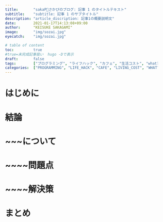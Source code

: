 ```yaml
---
title:       "sakaP🌈さかぴのブログ: 記事 1 のタイトルテキスト"
subtitle:    "subtitle: 記事 1 のサブタイトル"
description: "article_discription: 記事1の概要説明文"
date:        2021-01-17T14:13:08+09:00
author:      "KEISUKE SAKAGAMI"
image:       "img/sozai.jpg"
eyecatch:    "img/sozai.jpg"

# table of content
toc:         true
#true=未完成記事扱い  hugo -Dで表示
draft:       false
tags:        ["プログラミング", "ライフハック", "カフェ", "生活コスト", "what?", "経済マネー", "健康", "思考感情メモ", "書評", "スピリチュアル", "夢日記", "エンジェルナンバー", "趣味", "サーフィン", "その他"]
categories:  ["PROGRAMMING", "LIFE_HACK", "CAFE", "LIVING_COST", "WHAT?", "ECONOMY", "HEALTH", "THOUGHTS_EMOTIONS_", "BOOK_REVIEW", "SPIRITUAL", "DREM_ANGEL_NUMBER", "HOBBY", "NON_GENRE"]
---
```

# はじめに
# 結論
# ~~~について
# ~~~~問題点
# ~~~~解決策
# まとめ